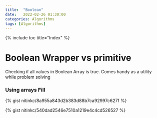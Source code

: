 ```yaml
---
title:  "Boolean"
date:   2022-02-26 01:30:00
categories: Algorithms
tags: [Algorithms]
---
```


{% include toc title="Index" %}

# Boolean Wrapper vs primitive

Checking if all values in Boolean Array is true. Comes handy as a utility while problem solving 

### Using arrays Fill
{% gist nitinkc/8a955a843d2b383d88b7ca92997c627f %}


{% gist nitinkc/540dad2546e7510a1219e4c4cd526527 %}

